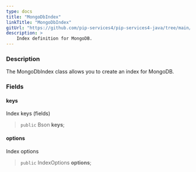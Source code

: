 ```yaml
---
type: docs
title: "MongoDbIndex"
linkTitle: "MongoDbIndex"
gitUrl: "https://github.com/pip-services4/pip-services4-java/tree/main/pip-services4-mongodb-java"
description: >
    Index definition for MongoDB.
---
```


### Description

The MongoDbIndex class allows you to create an index for MongoDB.


### Fields

<span class="hide-title-link">

#### keys
Index keys (fields)
> `public` Bson **keys**;

#### options
Index options
> `public` IndexOptions **options**;

</span>
